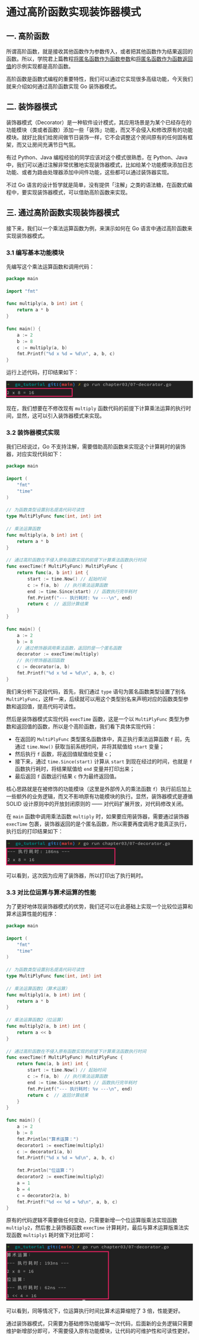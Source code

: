 # 通过高阶函数实现装饰器模式

## 一. 高阶函数

所谓高阶函数，就是接收其他函数作为参数传入，或者把其他函数作为结果返回的函数。所以，学院君上篇教程[将匿名函数作为函数参数](https://geekr.dev/posts/go-anonymous-function-and-closure#toc-3)和[将匿名函数作为函数返回值](https://geekr.dev/posts/go-anonymous-function-and-closure#toc-6)的示例实现都是高阶函数。

高阶函数是函数式编程的重要特性，我们可以通过它实现很多高级功能，今天我们就来介绍如何通过高阶函数实现 Go 装饰器模式。

## 二. 装饰器模式

装饰器模式（Decorator）是一种软件设计模式，其应用场景是为某个已经存在的功能模块（类或者函数）添加一些「装饰」功能，而又不会侵入和修改原有的功能模块。就好比我们给房间做节日装饰一样，它不会调整这个房间原有的任何固有框架，而又让房间充满节日气氛。

有过 Python、Java 编程经验的同学应该对这个模式很熟悉，在 Python、Java 中，我们可以通过注解非常优雅地实现装饰器模式，比如给某个功能模块添加日志功能、或者为路由处理器添加中间件功能，这些都可以通过装饰器实现。

不过 Go 语言的设计哲学就是简单，没有提供「注解」之类的语法糖，在函数式编程中，要实现装饰器模式，可以借助高阶函数来实现。

## 三. 通过高阶函数实现装饰器模式

接下来，我们以一个乘法运算函数为例，来演示如何在 Go 语言中通过高阶函数来实现装饰器模式。

### 3.1 编写基本功能模块

先编写这个乘法运算函数和调用代码：

```go
package main

import "fmt"

func multiply(a, b int) int {
    return a * b
}

func main() {
    a := 2
    b := 8
    c := multiply(a, b)
    fmt.Printf("%d x %d = %d\n", a, b, c)
}
```

运行上述代码，打印结果如下：

![](../images/7.jpg)

现在，我们想要在不修改现有 `multiply` 函数代码的前提下计算乘法运算的执行时间，显然，这可以引入装饰器模式来实现。

### 3.2 装饰器模式实现

我们已经说过，Go 不支持注解，需要借助高阶函数来实现这个计算耗时的装饰器，对应实现代码如下：

```go
package main

import (
    "fmt"
    "time"
)

// 为函数类型设置别名提高代码可读性
type MultiPlyFunc func(int, int) int

// 乘法运算函数
func multiply(a, b int) int {
    return a * b
}

// 通过高阶函数在不侵入原有函数实现的前提下计算乘法函数执行时间
func execTime(f MultiPlyFunc) MultiPlyFunc {
    return func(a, b int) int {
        start := time.Now() // 起始时间
        c := f(a, b)  // 执行乘法运算函数
        end := time.Since(start) // 函数执行完毕耗时
        fmt.Printf("--- 执行耗时: %v ---\n", end)
        return c  // 返回计算结果
    }
}

func main() {
    a := 2
    b := 8
    // 通过修饰器调用乘法函数，返回的是一个匿名函数
    decorator := execTime(multiply)
    // 执行修饰器返回函数
    c := decorator(a, b)
    fmt.Printf("%d x %d = %d\n", a, b, c)
}
```

我们来分析下这段代码，首先，我们通过 `type` 语句为匿名函数类型设置了别名 `MultiPlyFunc`，这样一来，后续就可以用这个类型别名来声明对应的函数类型参数和返回值，提高代码可读性。

然后是装饰器模式实现代码 `execTime` 函数，这是一个以 `MultiPlyFunc` 类型为参数和返回值的函数，所以是个高阶函数，我们看下具体实现代码：

- 在返回的 `MultiPlyFunc` 类型匿名函数体中，真正执行乘法运算函数 `f` 前，先通过 `time.Now()` 获取当前系统时间，并将其赋值给 `start` 变量；
- 然后执行 `f` 函数，将返回值赋值给变量 `c`；
- 接下来，通过 `time.Since(start)` 计算从 `start` 到现在经过的时间，也就是 `f` 函数执行耗时，将结果赋值给 `end` 变量并打印出来；
- 最后返回 `f` 函数运行结果 `c` 作为最终返回值。

核心思路就是在被修饰的功能模块（这里是外部传入的乘法函数 `f`）执行前后加上一些额外的业务逻辑，而又不影响原有功能模块的执行。显然，装饰器模式是遵循 SOLID 设计原则中的开放封闭原则的 —— 对代码扩展开放，对代码修改关闭。

在 `main` 函数中调用乘法函数 `multiply` 时，如果要应用装饰器，需要通过装饰器 `execTime` 包裹，装饰器返回的是个匿名函数，所以需要再度调用才能真正执行，执行后的打印结果如下：

![](../images/8.jpg)

可以看到，这次因为应用了装饰器，所以打印出了执行耗时。

### 3.3 对比位运算与算术运算的性能

为了更好地体现装饰器模式的优势，我们还可以在此基础上实现一个比较位运算和算术运算性能的程序：

```go
package main

import (
    "fmt"
    "time"
)

// 为函数类型设置别名提高代码可读性
type MultiPlyFunc func(int, int) int

// 乘法运算函数1（算术运算）
func multiply1(a, b int) int {
    return a * b
}

// 乘法运算函数2（位运算）
func multiply2(a, b int) int {
    return a << b
}

// 通过高阶函数在不侵入原有函数实现的前提下计算乘法函数执行时间
func execTime(f MultiPlyFunc) MultiPlyFunc {
    return func(a, b int) int {
        start := time.Now() // 起始时间
        c := f(a, b)  // 执行乘法运算函数
        end := time.Since(start) // 函数执行完毕耗时
        fmt.Printf("--- 执行耗时: %v ---\n", end)
        return c  // 返回计算结果
    }
}

func main() {
    a := 2
    b := 8
    fmt.Println("算术运算：")
    decorator1 := execTime(multiply1)
    c := decorator1(a, b)
    fmt.Printf("%d x %d = %d\n", a, b, c)

    fmt.Println("位运算：")
    decorator2 := execTime(multiply2)
    a = 1
    b = 4
    c = decorator2(a, b)
    fmt.Printf("%d << %d = %d\n", a, b, c)
}
```

原有的代码逻辑不需要做任何变动，只需要新增一个位运算版乘法实现函数 `multiply2`，然后套上装饰器函数 `execTime` 计算耗时，最后与算术运算版乘法实现函数 `multiply1` 耗时做下对比即可：

![](../images/9.jpg)

可以看到，同等情况下，位运算执行时间比算术运算缩短了 3 倍，性能更好。

通过装饰器模式，只需要为基础修饰功能编写一次代码，后面新的业务逻辑只需要维护新增部分即可，不需要侵入原有功能模块，让代码的可维护性和可读性更好。